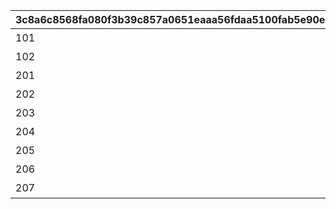 |3c8a6c8568fa080f3b39c857a0651eaaa56fdaa5100fab5e90edda16e5d4e39b|2e23c8bc88cf798f6cc1e0eccf8ef777e399e8fd2ddbaaf5a727d89a6e3f9996|2e523efee8831f3493c10c108bc73d97c04e424c1e7cc66eb7bfdb1847b13da6|0634ce5f90fef3360249f98cd727b375256f66820c237ca35acf3d2c967f0080|bef062bd64281a6aef9cd1b0bd370810123d8ba54759d513c6edb0d77db56886|fd07d6a4800844ca4264c35ecf89cf91f4f2b9339047469c820677c8c377757c|70587784c763bf4b2b52a6ccc8210e2db4c575f1742924ae1aafed63e33cfede|7ac4e08274fede17711b3a11873e47ca4e2b604bc292bd55823fdb5b2313ecc4|5e5bba30ba02059385c8140bfd4aa2c06ce0d01fa4bad2c8504d133863da24dc|9bac1dcd20a07623fa273567decf1034bcbd439e26c59969a835aaa489aa5ff3|
| --- | --- | --- | --- | --- | --- | --- | --- | --- | --- |
|101|アニメ Season1 全巻購入特典|10103|10102|10101|2030/05/15 4:59:59|10104|0|0|2020-11-05 12:00:00|
|102|アニメ Season2 全巻購入特典|10203|10202|10201|2030/12/31 23:59:59|0|0|0|2022-05-16 00:00:00|
|201|週刊ファミ通|0|0|0|2022/05/19 23:59:59|0|0|0|2021-05-19 00:00:00|
|202|公式アートワークス Vol.3|0|0|0|2030/07/30 23:59:59|0|0|0|2021-07-30 00:00:00|
|203|プリコネフェス2023　リアルガチャ|0|0|0|2024/01/31 23:59:59|0|0|0|2023-01-15 15:00:00|
|204|キャラクターソングアルバムVol.5 購入特典|0|0|0|2025/02/13 23:59:59|0|0|0|2024-02-14 00:00:00|
|205|サウンドトラックVol.6 購入特典|0|0|0|2025/02/13 23:59:59|0|0|0|2024-02-14 00:00:00|
|206|佐賀市ふるさと納税返礼品|0|0|0|2030/12/31 23:59:59|0|0|0|2024-11-29 12:00:00|
|207|キャラクターソングアルバムVol.6 購入特典|0|0|0|2026/02/11 23:59:59|0|0|0|2025-02-10 12:00:00|